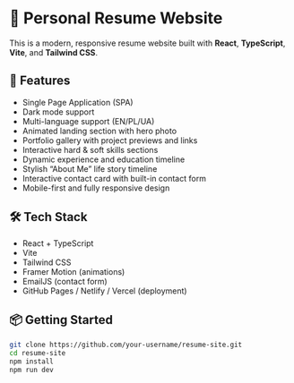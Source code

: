 # 💼 Personal Resume Website

This is a modern, responsive resume website built with **React**, **TypeScript**, **Vite**, and **Tailwind CSS**.

## 🚀 Features

- Single Page Application (SPA)
- Dark mode support
- Multi-language support (EN/PL/UA)
- Animated landing section with hero photo
- Portfolio gallery with project previews and links
- Interactive hard & soft skills sections
- Dynamic experience and education timeline
- Stylish “About Me” life story timeline
- Interactive contact card with built-in contact form
- Mobile-first and fully responsive design

## 🛠️ Tech Stack

- React + TypeScript
- Vite
- Tailwind CSS
- Framer Motion (animations)
- EmailJS (contact form)
- GitHub Pages / Netlify / Vercel (deployment)

## 📦 Getting Started

```bash
git clone https://github.com/your-username/resume-site.git
cd resume-site
npm install
npm run dev